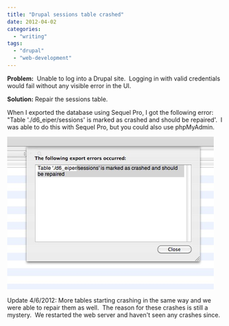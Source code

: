 ```yaml
---
title: "Drupal sessions table crashed"
date: 2012-04-02
categories: 
  - "writing"
tags: 
  - "drupal"
  - "web-development"
---
```


**Problem:**  Unable to log into a Drupal site.  Logging in with valid credentials would fail without any visible error in the UI.

**Solution:** Repair the sessions table.

When I exported the database using Sequel Pro, I got the following error: "Table './d6\_eiper/sessions' is marked as crashed and should be repaired'.  I was able to do this with Sequel Pro, but you could also use phpMyAdmin.

![Image](images/eiper_sessions_table_crash.jpg?w=472)

Update 4/6/2012: More tables starting crashing in the same way and we were able to repair them as well.  The reason for these crashes is still a mystery.  We restarted the web server and haven't seen any crashes since.
